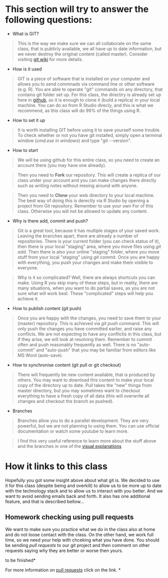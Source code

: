 # This section will try to answer the following questions:
* What is GIT?
> This is the way we make sure we can all collaborate on the same class, that is publicly available, we all have up to date information, but we never destroy the original content (called master). Consider visiting [git wiki](https://en.wikipedia.org/wiki/Git) for more details.
* How is it used
> GIT is a piece of software that is installed on your computer and allows you to send commnads via command line or other software (e.g. R). You are able to operate "git" commands on any directory, that contains git folder set up. 
> For this class, the directiry is already set up here in [github](https://github.com/ex-man/GeneralInsurance_Class), so it is enough to clone it (build a replica) in your local machine. You can do so from R Studio direcly, and this is what we recommend, as this class will do 99% of the things using R.
* How to set it up
> It is worth installing GIT before using it to save yourself some trouble. To check whether or not you have git installed, simply open a terminal window (*cmd.exe in windows*) and type "git --version".
* How to start
> We will be using github for this entire class, so you need to create an account there (you may have one already).

> Then you need to **Fork** our repository. This will create a replica of our class under your account and you can make changes there directly such as writing notes without mesing around with anyone. 

> Then you need to **Clone** your web directory to your local machine. The best way of doing this is derectly via R Studio by opening a project from Git repository.
> Remember to use your own For of this class. Otherwise you will not be allowed to update any content.

* Why is there add, commit and push?
> Git is a great tool, because it has multiple stages of your saved work. Leaving the branches apart, there are already a number of repositories.
> There is your current folder (you can check status of it), then there is your local "staging" area, where you move files using *git add*.
> Then there is also your online "staging" folder, where you move stuff from your local "staging" using *git commit*.
> Once you are happy with everything, you push your changes and make them visible to everyone.

> Why is it so complicated? Well, there are always shortcuts you can make. Using R you skip many of these steps, but in reality, there are many situations,
> when you want to do partial saves, as you are not sure what will work best. These "complicated" steps will help you achieve it.

* How to publish content (git push)
> Once you are happy with the changes, you need to save them to your (master) repository. This is achieved via *git push* command. This will only push the changes you have committed earlier, and raise any conflicts. We are not expecting to have any conflictis in this class, but if they arise, we will look at resolving them.
> Remember to commit often and push reasonably frequently as well. There is no "auto-commit" and "auto-push" that you may be familiar from editors like MS Word (auto-save).

* How to synchronise content (git pull or git checkout)
> There will frequently be new content available, that is produced by others. You may want to download this content to make your local copy of the directory up to date. Pull takes the "new" things from master directory, but you may sometimes want to checkout everything to have a fresh copy of all data (this will overwrite all changes and checkout the branch as pushed).

* Branches
> Branches allow you to do a parallel development. They are very powerful, but we are  not planning to using them. You can use official documentation or watch some youtube to learn more. 

> I find this very useful reference to learn more about the stuff above and the branches in one of the [visual explanations](https://marklodato.github.io/visual-git-guide/index-en.html)

# How it links to this class
Hopefully you got some insight above about what git is. We decided to use it for this class (despite being and overkill) to allow us to be more up to date with the technology stack and to allow us to interact with you better. And we want to avoid sending emails back and forth. It also has one additional feature, and that is described bellow...

## Homework checking using pull requests
We want to make sure you practice what we do in the class also at home and do not loose contact with the class. On the other hand, we work full time, so we need your help with chceking what you have done. You should be sending *pull requests* to our git project and then comment on other requests saying why they are better or worse then yours.

to be finished*

For more information on [pull requests](https://help.github.com/articles/checking-out-pull-requests-locally/) click on the link. *
